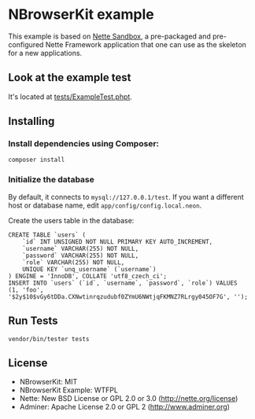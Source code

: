 # NBrowserKit example

This example is based on [Nette Sandbox](https://github.com/nette/sandbox), a pre-packaged and pre-configured Nette Framework application that one can use as the skeleton for a new applications.

## Look at the example test

It's located at [tests/ExampleTest.phpt](https://github.com/VaclavSir/NBrowserKit-example/blob/master/tests/ExampleTest.phpt).

## Installing

### Install dependencies using Composer:

	composer install

### Initialize the database

By default, it connects to `mysql://127.0.0.1/test`. If you want a different host or database name, edit `app/config/config.local.neon`.

Create the users table in the database:

	CREATE TABLE `users` (
		`id` INT UNSIGNED NOT NULL PRIMARY KEY AUTO_INCREMENT,
		`username` VARCHAR(255) NOT NULL,
		`password` VARCHAR(255) NOT NULL,
		`role` VARCHAR(255) NOT NULL,
		UNIQUE KEY `unq_username` (`username`)
	) ENGINE = 'InnoDB', COLLATE 'utf8_czech_ci';
	INSERT INTO `users` (`id`, `username`, `password`, `role`) VALUES
	(1,	'foo',	'$2y$10$vGy6tDDa.CXNwtinrqzudubf0ZYmU6NWtjqFKMNZ7RLrgy045OF7G',	'');

## Run Tests

	vendor/bin/tester tests

## License

- NBrowserKit: MIT
- NBrowserKit Example: WTFPL
- Nette: New BSD License or GPL 2.0 or 3.0 (http://nette.org/license)
- Adminer: Apache License 2.0 or GPL 2 (http://www.adminer.org)
